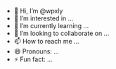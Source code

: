 - 👋 Hi, I’m @wpxly
- 👀 I’m interested in ...
- 🌱 I’m currently learning ...
- 💞️ I’m looking to collaborate on ...
- 📫 How to reach me ...
- 😄 Pronouns: ...
- ⚡ Fun fact: ...

<!---
wpxly/wpxly is a ✨ special ✨ repository because its `README.md` (this file) appears on your GitHub profile.
You can click the Preview link to take a look at your changes.
--->
